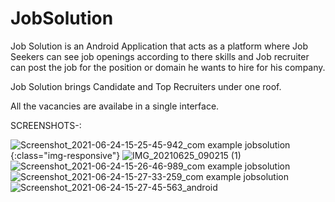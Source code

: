 # JobSolution

Job Solution is an Android Application that acts as a platform where Job Seekers can see job openings according to there skills and Job recruiter can post the job for the position or domain he wants to hire for his company.

Job Solution brings Candidate and Top Recruiters under one roof.

All the vacancies are availabe in a single interface.

SCREENSHOTS-:


![Screenshot_2021-06-24-15-25-45-942_com example jobsolution](https://user-images.githubusercontent.com/50096145/123366034-14c17c00-d595-11eb-9c35-9daee7c6a496.jpg){:class="img-responsive"}
![IMG_20210625_090215 (1)](https://user-images.githubusercontent.com/50096145/123366058-1f7c1100-d595-11eb-96a0-105346fdad3c.jpg)
![Screenshot_2021-06-24-15-26-46-989_com example jobsolution](https://user-images.githubusercontent.com/50096145/123366075-2c006980-d595-11eb-886e-ced05082a3e2.jpg)
![Screenshot_2021-06-24-15-27-33-259_com example jobsolution](https://user-images.githubusercontent.com/50096145/123366084-328ee100-d595-11eb-94e3-f8869d883821.jpg)
![Screenshot_2021-06-24-15-27-45-563_android](https://user-images.githubusercontent.com/50096145/123366091-3589d180-d595-11eb-85a9-4f41b81cc715.jpg)

